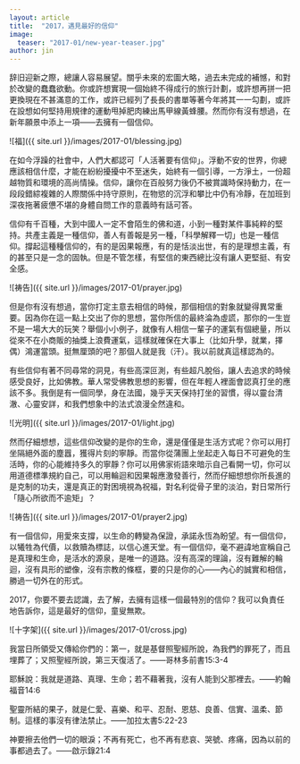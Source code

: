 ```yaml
---
layout: article
title:  "2017，遇見最好的信仰"
image:
  teaser: "2017-01/new-year-teaser.jpg"
author: jin
---
```

辞旧迎新之際，總讓人容易展望。關乎未來的宏圖大略，過去未完成的補憾，和對於改變的蠢蠢欲動。你或許想實現一個始終不得成行的旅行計劃，或許想再拼一把更換現在不甚滿意的工作，或許已經列了長長的書單等著今年將其一一勾劃，或許在設想如何堅持用規律的運動甩掉肥肉練出馬甲線黃蜂腰。然而你有沒有想過，在新年願景中添上一項——去擁有一個信仰。

![福]({{ site.url }}/images/2017-01/blessing.jpg)

在如今浮躁的社會中，人們大都認可「人活著要有信仰」。浮動不安的世界，你總應該相信什麼，才能在紛紛擾擾中不至迷失，始終有一個引導，一方淨土，一份超越物質和環境的高尚情操。信仰，讓你在百般努力後仍不被賞識時保持動力，在一段段錯綜複雜的人際關係中持守原則，在物慾的沉浮和攀比中仍有冷靜，在加班到深夜拖著疲憊不堪的身體自問工作的意義時有話可答。
    
信仰有千百種，大到中國人一定不會陌生的佛和道，小到一種對某件事純粹的堅持。共產主義是一種信仰，善人有善報是另一種，「科學解釋一切」也是一種信仰。撐起這種種信仰的，有的是因果報應，有的是恬淡出世，有的是理想主義，有的甚至只是一念的固執。但是不管怎樣，有堅信的東西總比沒有讓人更堅挺、有安全感。

![祷告]({{ site.url }}/images/2017-01/prayer.jpg)

但是你有沒有想過，當你打定主意去相信的時候，那個相信的對象就變得異常重要。因為你在這一點上交出了你的思想，當你所信的最終淪為虛謊，那你的一生豈不是一場大大的玩笑？舉個小小例子，就像有人相信一輩子的運氣有個總量，所以從來不在小商販的抽獎上浪費運氣，這樣就確保在大事上（比如升學，就業，擇偶）鴻運當頭。挺無厘頭的吧？那個人就是我（汗）。我以前就真這樣認為的。

有些信仰有著不同尋常的洞見，有些高深叵測，有些超凡脫俗，讓人去追求的時候感受良好，比如佛教。華人常受佛教思想的影響，但在年輕人裡面會認真打坐的應該不多。我倒是有一個同學，身在法國，幾乎天天保持打坐的習慣，得以靈台清澈、心靈安詳，和我們想象中的法式浪漫全然違和。

![光明]({{ site.url }}/images/2017-01/light.jpg)

然而仔細想想，這些信仰改變的是你的生命，還是僅僅是生活方式呢？你可以用打坐隔絕外面的塵囂，獲得片刻的寧靜。而當你從蒲團上坐起走入每日不可避免的生活時，你的心能維持多久的寧靜？你可以用佛家術語來暗示自己看開一切，你可以用道德標準規約自己，可以用輪迴和因果報應激發善行，然而仔細想想你所長進的是克制的功夫，還是真正的對困境視為祝福，對名利從骨子里的淡泊，對日常所行「隨心所欲而不逾矩」？

![祷告]({{ site.url }}/images/2017-01/prayer2.jpg)

有一個信仰，用愛來支撐，以生命的轉變為保證，承諾永恆為盼望。有一個信仰，以犧牲為代價，以救贖為標誌，以信心進天堂。有一個信仰，毫不避諱地宣稱自己是真理和生命，是活水的源泉，是唯一的道路。沒有高深的理論，沒有難解的輪迴，沒有具形的塑像，沒有宗教的條框，要的只是你的心——內心的誠實和相信，勝過一切外在的形式。
    
2017，你要不要去認識，去了解，去擁有這樣一個最特別的信仰？我可以負責任地告訴你，這是最好的信仰，童叟無欺。

![十字架]({{ site.url }}/images/2017-01/cross.jpg)

我當日所領受又傳給你們的：第一，就是基督照聖經所說，為我們的罪死了，而且埋葬了；又照聖經所說，第三天復活了。——哥林多前書15:3-4

耶穌說：我就是道路、真理、生命；若不藉著我，沒有人能到父那裡去。——約翰福音14:6

聖靈所結的果子，就是仁愛、喜樂、和平、忍耐、恩慈、良善、信實、溫柔、節制。這樣的事沒有律法禁止。——加拉太書5:22-23

神要擦去他們一切的眼淚；不再有死亡，也不再有悲哀、哭號、疼痛，因為以前的事都過去了。——啟示錄21:4